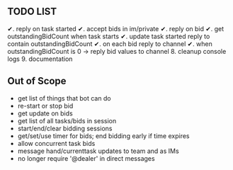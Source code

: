 TODO LIST
---------
✔. reply on task started
✔. accept bids in im/private
✔. reply on bid
✔. get outstandingBidCount when task starts
✔. update task started reply to contain outstandingBidCount
✔. on each bid reply to channel
✔. when outstandingBidCount is 0 -> reply bid values to channel
8. cleanup console logs
9. documentation

Out of Scope
------------
* get list of things that bot can do
* re-start or stop bid
* get update on bids
* get list of all tasks/bids in session
* start/end/clear bidding sessions
* get/set/use timer for bids; end bidding early if time expires
* allow concurrent task bids
* message hand/currenttask updates to team and as IMs
* no longer require '@dealer' in direct messages
